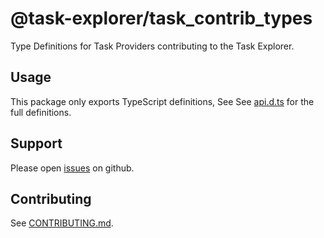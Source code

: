 # @task-explorer/task_contrib_types

Type Definitions for Task Providers contributing to the Task Explorer.

## Usage

This package only exports TypeScript definitions, See
See [api.d.ts](./api.d.ts) for the full definitions.

## Support

Please open [issues](https://github.com/SAP/task-explorer/issues) on github.

## Contributing

See [CONTRIBUTING.md](./CONTRIBUTING.md).


